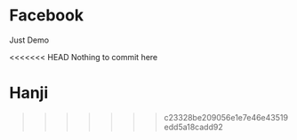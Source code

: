 # Facebook
Just Demo


<<<<<<< HEAD
Nothing to commit here

Hanji
=======
>>>>>>> c23328be209056e1e7e46e43519edd5a18cadd92
